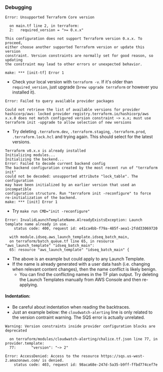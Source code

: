 ### Debugging

```
Error: Unsupported Terraform Core version

  on main.tf line 2, in terraform:
  2:   required_version = ">= 0.x.x"

This configuration does not support Terraform version 0.x.x. To proceed,
either choose another supported Terraform version or update this version
constraint. Version constraints are normally set for good reason, so updating
the constraint may lead to other errors or unexpected behavior.

make: *** [init-tf] Error 1
```
- Check your local version with `terraform -v`. If it's older than `required_version`, just upgrade (`brew upgrade terraform` or however you installed it).

```
Error: Failed to query available provider packages

Could not retrieve the list of available versions for provider hashicorp/aws: locked provider registry.terraform.io/hashicorp/aws
x.x.0 does not match configured version constraint ~> x.x; must use terraform init -upgrade to allow selection of new versions
```
- Try deleting `.terraform.dev`, `.terraform.staging`, `.terraform.prod`, `.terraform.lock.hcl` and trying again. This should select for the latest versions.

```
Terraform v0.x.x is already installed
Initializing modules...
Initializing the backend...
Error: Failed to decode current backend config
The backend configuration created by the most recent run of "terraform init"
could not be decoded: unsupported attribute "lock_table". The configuration
may have been initialized by an earlier version that used an incompatible
configuration structure. Run "terraform init -reconfigure" to force
re-initialization of the backend.
make: *** [init] Error 1
```
- Try `make run CMD="init -reconfigure"`

```
Error: InvalidLaunchTemplateName.AlreadyExistsException: Launch template name already in use.
    status code: 400, request id: e41ca4bb-f79a-485f-aea1-2fdd33069720

  with module.idseq.aws_launch_template.idseq_batch_main,
  on terraform/batch_queue.tf line 65, in resource "aws_launch_template" "idseq_batch_main":
  65: resource "aws_launch_template" "idseq_batch_main" {
```
- The above is an example but could apply to any Launch Template.
- If the name is already generated with a user data hash (i.e. changing when relevant content changes), then the name conflict is likely benign.
  - You can find the conflicting names in the TF plan output. Try deleting the Launch Templates manually from AWS Console and then re-applying.


#### Indentation:
- Be careful about indentation when reading the backtraces.
- Just an example below: the `cloudwatch-alerting` line is only related to the version contraint warning. The SQS error is actually unrelated.

```
Warning: Version constraints inside provider configuration blocks are deprecated

  on terraform/modules/cloudwatch-alerting/chalice.tf.json line 77, in provider.template:
  77:       "version": "~> 2"

Error: AccessDenied: Access to the resource https://sqs.us-west-2.amazonaws.com/ is denied.
	status code: 403, request id: 98aca68e-247d-5a35-b9ff-ffbd774cef7e
```